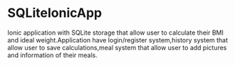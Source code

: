 # SQLiteIonicApp
Ionic application with SQLite storage that allow user to calculate their BMI and ideal weight.Application have login/register system,history system that allow user to save calculations,meal system that allow user to add pictures and information of their meals.
